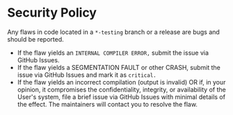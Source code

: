 # Security Policy

Any flaws in code located in a `*-testing` branch or a release are bugs and should be reported. 

- If the flaw yields an `INTERNAL COMPILER ERROR,` submit the issue via GitHub Issues.
- If the flaw yields a SEGMENTATION FAULT or other CRASH, submit the issue via GitHub Issues and mark it as `critical.`
- If the flaw yields an incorrect compilation (output is invalid) OR if, in your opinion, it compromises the confidentiality, integrity, or availability of the User's system, file a brief issue via GitHub Issues with minimal details of the effect. The maintainers will contact you to resolve the flaw.
